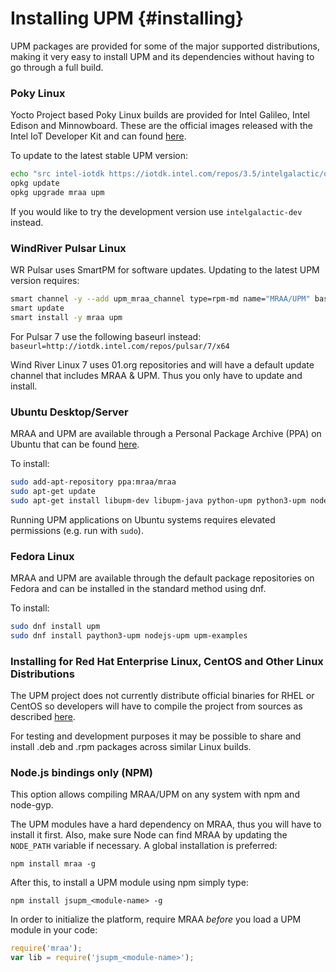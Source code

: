Installing UPM                         {#installing}
============

UPM packages are provided for some of the major supported distributions, making
it very easy to install UPM and its dependencies without having to go through a
full build.

### Poky Linux

Yocto Project based Poky Linux builds are provided for Intel Galileo, Intel
Edison and Minnowboard. These are the official images released with the Intel
IoT Developer Kit and can found [here](https://iotdk.intel.com/images/3.5/).

To update to the latest stable UPM version:

```bash
echo "src intel-iotdk https://iotdk.intel.com/repos/3.5/intelgalactic/opkg/i586/" > /etc/opkg/intel-iotdk.conf
opkg update
opkg upgrade mraa upm
```

If you would like to try the development version use `intelgalactic-dev`
instead.

### WindRiver Pulsar Linux

WR Pulsar uses SmartPM for software updates. Updating to the latest UPM version
requires:

```bash
smart channel -y --add upm_mraa_channel type=rpm-md name="MRAA/UPM" baseurl=http://iotdk.intel.com/repos/pulsar/8/x64
smart update
smart install -y mraa upm
```

For Pulsar 7 use the following baseurl instead: `baseurl=http://iotdk.intel.com/repos/pulsar/7/x64`

Wind River Linux 7 uses 01.org repositories and will have a default update
channel that includes MRAA & UPM. Thus you only have to update and install.

### Ubuntu Desktop/Server

MRAA and UPM are available through a Personal Package Archive (PPA) on Ubuntu
that can be found [here](https://launchpad.net/~mraa/+archive/ubuntu/mraa).

To install:

```bash
sudo add-apt-repository ppa:mraa/mraa
sudo apt-get update
sudo apt-get install libupm-dev libupm-java python-upm python3-upm node-upm upm-examples
```

Running UPM applications on Ubuntu systems requires elevated permissions
(e.g. run with `sudo`).

### Fedora Linux

MRAA and UPM are available through the default package repositories on Fedora and can be
installed in the standard method using dnf.

To install:

```bash
sudo dnf install upm
sudo dnf install paython3-upm nodejs-upm upm-examples
```

### Installing for Red Hat Enterprise Linux, CentOS and Other Linux Distributions

The UPM project does not currently distribute official binaries for RHEL
or CentOS so developers will have to compile the project from sources as
described [here](./building.md).

For testing and development purposes it may be possible to share and install
.deb and .rpm packages across similar Linux builds.

### Node.js bindings only (NPM)

This option allows compiling MRAA/UPM on any system with npm and node-gyp.

The UPM modules have a hard dependency on MRAA, thus you will have to install
it first. Also, make sure Node can find MRAA by updating the `NODE_PATH`
variable if necessary. A global installation is preferred:

`npm install mraa -g`

After this, to install a UPM module using npm simply type:

`npm install jsupm_<module-name> -g`

In order to initialize the platform, require MRAA *before* you load a UPM
module in your code:

```js
require('mraa');
var lib = require('jsupm_<module-name>');
```
